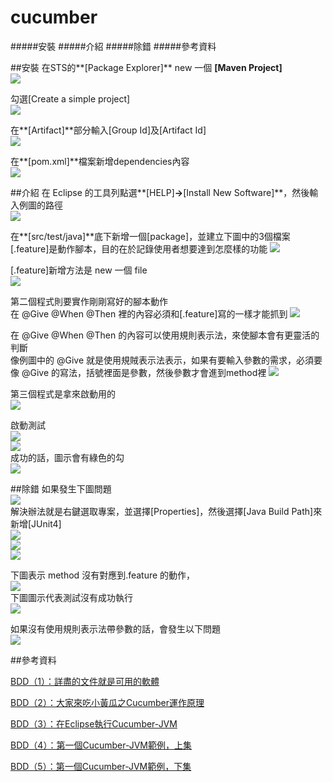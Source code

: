 cucumber
=
#####安裝
#####介紹
#####除錯
#####參考資料

##安裝
在STS的**[Package Explorer]** new 一個 **[Maven Project]**  
![](https://raw.githubusercontent.com/t2831245/cucumber-tutorial/master/img/001.png)

勾選[Create a simple project]  
![](https://raw.githubusercontent.com/t2831245/cucumber-tutorial/master/img/002.png)

在**[Artifact]**部分輸入[Group Id]及[Artifact Id]   
![](https://raw.githubusercontent.com/t2831245/cucumber-tutorial/master/img/003.png)

在**[pom.xml]**檔案新增dependencies內容  
![](https://raw.githubusercontent.com/t2831245/cucumber-tutorial/master/img/004.png)

##介紹
在 Eclipse 的工具列點選**[HELP]**->**[Install New Software]**，然後輸入例圖的路徑  
![](https://raw.githubusercontent.com/t2831245/cucumber-tutorial/master/img/050.png)  

在**[src/test/java]**底下新增一個[package]，並建立下圖中的3個檔案  
[.feature]是動作腳本，目的在於記錄使用者想要達到怎麼樣的功能 
![](https://raw.githubusercontent.com/t2831245/cucumber-tutorial/96cef452f69f35c77a8c9dcfd1e64950adcaecc7/img/005.png)  

[.feature]新增方法是 new 一個 file  
![](https://raw.githubusercontent.com/t2831245/cucumber-tutorial/master/img/051.png)  

第二個程式則要實作剛剛寫好的腳本動作  
在 @Give @When @Then 裡的內容必須和[.feature]寫的一樣才能抓到
![](https://raw.githubusercontent.com/t2831245/cucumber-tutorial/master/img/006.png)

在 @Give @When @Then 的內容可以使用規則表示法，來使腳本會有更靈活的判斷  
像例圖中的 @Give 就是使用規賊表示法表示，如果有要輸入參數的需求，必須要像 @Give 的寫法，括號裡面是參數，然後參數才會進到method裡
![](https://raw.githubusercontent.com/t2831245/cucumber-tutorial/master/img/011.png)  


第三個程式是拿來啟動用的  
![](https://raw.githubusercontent.com/t2831245/cucumber-tutorial/master/img/007.png)  

啟動測試  
![](https://raw.githubusercontent.com/t2831245/cucumber-tutorial/master/img/012.png)  
![](https://raw.githubusercontent.com/t2831245/cucumber-tutorial/master/img/013.png)   
成功的話，圖示會有綠色的勾  
![](https://raw.githubusercontent.com/t2831245/cucumber-tutorial/master/img/014.png)  


##除錯
如果發生下圖問題  
![](https://raw.githubusercontent.com/t2831245/cucumber-tutorial/master/img/error.png)  
解決辦法就是右鍵選取專案，並選擇[Properties]，然後選擇[Java Build Path]來新增[JUnit4]  
![](https://raw.githubusercontent.com/t2831245/cucumber-tutorial/master/img/008.png)  
![](https://raw.githubusercontent.com/t2831245/cucumber-tutorial/master/img/009.png)  
![](https://raw.githubusercontent.com/t2831245/cucumber-tutorial/master/img/010.png)  

下圖表示 method 沒有對應到.feature 的動作，  
![](https://raw.githubusercontent.com/t2831245/cucumber-tutorial/master/img/015.png)  
下圖圖示代表測試沒有成功執行  
![](https://raw.githubusercontent.com/t2831245/cucumber-tutorial/master/img/016.png)  

如果沒有使用規則表示法帶參數的話，會發生以下問題  
![](https://raw.githubusercontent.com/t2831245/cucumber-tutorial/master/img/017.png)  

##參考資料 

[BDD（1）：詳盡的文件就是可用的軟體 ](http://teddy-chen-tw.blogspot.tw/2013/07/bdd1.html)  

[BDD（2）：大家來吃小黃瓜之Cucumber運作原理 ](http://teddy-chen-tw.blogspot.tw/2013/07/bdd2cucumber.html)  

[BDD（3）：在Eclipse執行Cucumber-JVM ](http://teddy-chen-tw.blogspot.tw/2013/07/bdd3eclipsecucumber-jvm.html)  

[BDD（4）：第一個Cucumber-JVM範例，上集 ](http://teddy-chen-tw.blogspot.tw/2013/07/bdd4cucumber-jvm.html)  

[BDD（5）：第一個Cucumber-JVM範例，下集](http://teddy-chen-tw.blogspot.tw/2013/08/bdd5cucumber-jvm.html)  